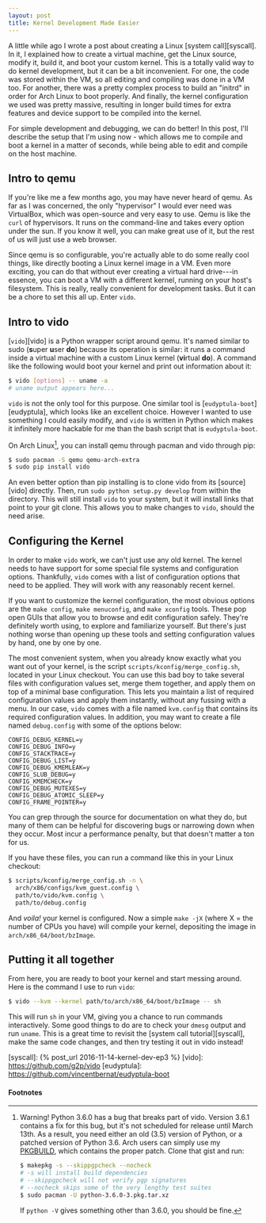 ```yaml
---
layout: post
title: Kernel Development Made Easier
---
```


A little while ago I wrote a post about creating a Linux [system call][syscall].
In it, I explained how to create a virtual machine, get the Linux source, modify
it, build it, and boot your custom kernel. This is a totally valid way to do
kernel development, but it can be a bit inconvenient. For one, the code was
stored within the VM, so all editing and compiling was done in a VM too. For
another, there was a pretty complex process to build an "initrd" in order for
Arch Linux to boot properly. And finally, the kernel configuration we used was
pretty massive, resulting in longer build times for extra features and device
support to be compiled into the kernel.

For simple development and debugging, we can do better! In this post, I'll
describe the setup that I'm using now - which allows me to compile and boot a
kernel in a matter of seconds, while being able to edit and compile on the host
machine.

## Intro to qemu

If you're like me a few months ago, you may have never heard of qemu. As far as
I was concerned, the only "hypervisor" I would ever need was VirtualBox, which
was open-source and very easy to use. Qemu is like the `curl` of hypervisors. It
runs on the command-line and takes every option under the sun. If you know it
well, you can make great use of it, but the rest of us will just use a web
browser.

Since qemu is so configurable, you're actually able to do some really cool
things, like directly booting a Linux kernel image in a VM. Even more exciting,
you can do that without ever creating a virtual hard drive---in essence, you can
boot a VM with a different kernel, running on your host's filesystem. This is
really, really convenient for development tasks. But it can be a chore to set
this all up. Enter `vido`.

## Intro to vido

[`vido`][vido] is a Python wrapper script around qemu. It's named similar to
sudo (**s**uper **u**ser **do**) because its operation is similar: it runs a
command inside a virtual machine with a custom Linux kernel (**vi**rtual
**do**). A command like the following would boot your kernel and print out
information about it:

```bash
$ vido [options] -- uname -a
# uname output appears here...
```

`vido` is not the only tool for this purpose. One similar tool
is [`eudyptula-boot`][eudyptula], which looks like an excellent choice. However
I wanted to use something I could easily modify, and `vido` is written in Python
which makes it infinitely more hackable for me than the bash script that is
`eudyptula-boot`.

On Arch Linux[^1], you can install qemu through pacman and vido through pip:

```bash
$ sudo pacman -S qemu qemu-arch-extra
$ sudo pip install vido
```

An even better option than pip installing is to clone vido from
its [source][vido] directly. Then, run `sudo python setup.py develop` from
within the directory. This will still install `vido` to your system, but it will
install links that point to your git clone. This allows you to make changes to
`vido`, should the need arise.

## Configuring the Kernel

In order to make `vido` work, we can't just use any old kernel. The kernel needs
to have support for some special file systems and configuration options.
Thankfully, `vido` comes with a list of configuration options that need to be
applied. They will work with any reasonably recent kernel.

If you want to customize the kernel configuration, the most obvious options are
the `make config`, `make menuconfig`, and `make xconfig` tools. These pop open
GUIs that allow you to browse and edit configuration safely. They're definitely
worth using, to explore and familiarize yourself. But there's just nothing worse
than opening up these tools and setting configuration values by hand, one by one
by one.

The most convenient system, when you already know exactly what you want out of
your kernel, is the script `scripts/kconfig/merge_config.sh`, located in your
Linux checkout. You can use this bad boy to take several files with
configuration values set, merge them together, and apply them on top of a
minimal base configuration. This lets you maintain a list of required
configuration values and apply them instantly, without any fussing with a menu.
In our case, `vido` comes with a file named `kvm.config` that contains its
required configuration values. In addition, you may want to create a file named
`debug.config` with some of the options below:

```
CONFIG_DEBUG_KERNEL=y
CONFIG_DEBUG_INFO=y
CONFIG_STACKTRACE=y
CONFIG_DEBUG_LIST=y
CONFIG_DEBUG_KMEMLEAK=y
CONFIG_SLUB_DEBUG=y
CONFIG_KMEMCHECK=y
CONFIG_DEBUG_MUTEXES=y
CONFIG_DEBUG_ATOMIC_SLEEP=y
CONFIG_FRAME_POINTER=y
```

You can grep through the source for documentation on what they do, but many of
them can be helpful for discovering bugs or narrowing down when they occur. Most
incur a performance penalty, but that doesn't matter a ton for us.

If you have these files, you can run a command like this in your Linux checkout:

```bash
$ scripts/kconfig/merge_config.sh -n \
  arch/x86/configs/kvm_guest.config \
  path/to/vido/kvm.config \
  path/to/debug.config
```

And *voila!* your kernel is configured. Now a simple `make -jX` (where X = the
number of CPUs you have) will compile your kernel, depositing the image in
`arch/x86_64/boot/bzImage`.

## Putting it all together

From here, you are ready to boot your kernel and start messing around. Here is
the command I use to run `vido`:

```bash
$ vido --kvm --kernel path/to/arch/x86_64/boot/bzImage -- sh
```

This will run `sh` in your VM, giving you a chance to run commands
interactively. Some good things to do are to check your `dmesg` output and run
`uname`. This is a great time to revisit the [system call tutorial][syscall],
make the same code changes, and then try testing it out in vido instead!

[syscall]: {% post_url 2016-11-14-kernel-dev-ep3 %}
[vido]: https://github.com/g2p/vido
[eudyptula]: https://github.com/vincentbernat/eudyptula-boot

#### Footnotes

[^1]:
     Warning! Python 3.6.0 has a bug that breaks part of vido. Version 3.6.1
     contains a fix for this bug, but it's not scheduled for release until March
     13th. As a result, you need either an old (3.5) version of Python, or a
     patched version of Python 3.6. Arch users can simply use
     my
     [PKGBUILD](https://gist.github.com/brenns10/90aa07d4ca9a985039fb7a3e88d9362f),
     which contains the proper patch. Clone that gist and run:
     ```bash
     $ makepkg -s --skippgpcheck --nocheck
     # -s will install build dependencies
     # --skippgpcheck will not verify pgp signatures
     # --nocheck skips some of the very lengthy test suites
     $ sudo pacman -U python-3.6.0-3.pkg.tar.xz
     ```
     If `python -V` gives something other than 3.6.0, you should be fine.
